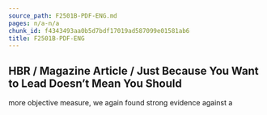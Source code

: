 ```yaml
---
source_path: F2501B-PDF-ENG.md
pages: n/a-n/a
chunk_id: f4343493aa0b5d7bdf17019ad587099e01581ab6
title: F2501B-PDF-ENG
---
```

## HBR / Magazine Article / Just Because You Want to Lead Doesn’t Mean You Should

more objective measure, we again found strong evidence against a
